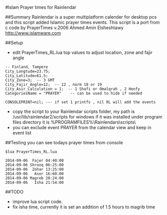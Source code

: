 #Islam Prayer times for Rainlendar

##Summary
Rainlendar is a super multiplatform calender for desktop pcs and this script added Islamic prayer times events.
This script is a port from c code by PrayerTimes v.2006 Ahmed Amin Elsheshtawy http://www.islamware.com

##Setup
* edit PrayerTimes_RL.lua top values to adjust location, zone and fajir angle
```
-- Finland, Tampere
City_Longtude=23.75;
City_Latitude=61.5;
City_Zone=3;  -- 3 GMT
City_Fajir_Angle=12;  -- 12 , norm 18 or 19
City_Asir_Calculation = 1;  -- 1 Shafi or Omalqrah , 2 Henfy
CategoriesName = "PRAYER"    -- can be used to hide if needed

CONSOLEPRINT=nil; --- if set 1 printfs , nil RL will add the events
```
* copy the script to your Rainlendar scripts folder, my path is /usr/lib/rainlendar2/scripts for windows if it was installed under program files directory it is %PROGRAMFILES%\Rainlendars\scripts\
* you can exclude event PRAYER from the calendar view and keep in event list

##Testing
you can see todays prayer times from console

```
$lua PrayerTimes_RL.lua

2014-09-06  Fajer 04:40:00
2014-09-06 Shrooq 06:25:00
2014-09-06  Zohar 13:25:00
2014-09-06   Aser 16:60:00
2014-09-06 Magreb 20:24:00
2014-09-06   Isha 21:54:00

```
##TODO
* improve lua script code.
* fix isha time, currently it is set an addition of 1.5 hours to magrib time